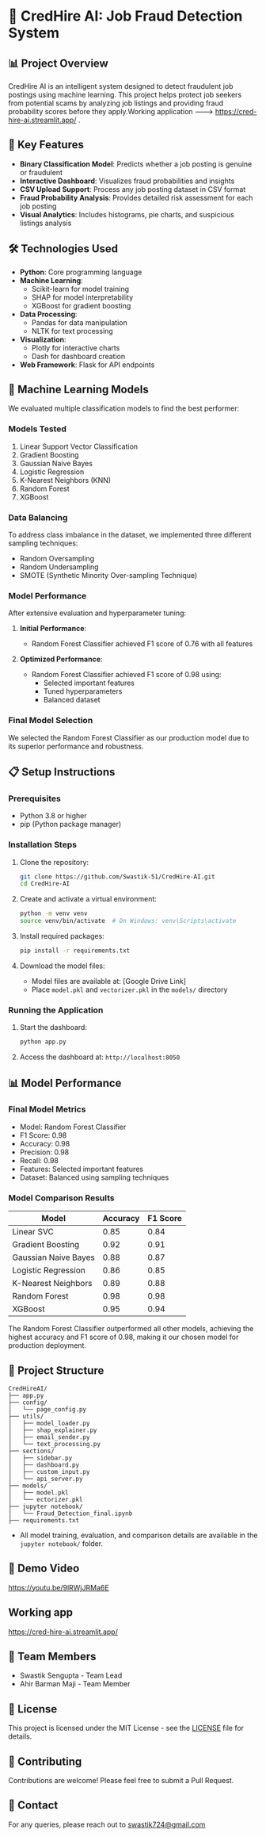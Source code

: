 # 🚨 CredHire AI: Job Fraud Detection System

## 📊 Project Overview
CredHire AI is an intelligent system designed to detect fraudulent job postings using machine learning. This project helps protect job seekers from potential scams by analyzing job listings and providing fraud probability scores before they apply.Working application ---> https://cred-hire-ai.streamlit.app/ .

## 🎯 Key Features
- **Binary Classification Model**: Predicts whether a job posting is genuine or fraudulent
- **Interactive Dashboard**: Visualizes fraud probabilities and insights
- **CSV Upload Support**: Process any job posting dataset in CSV format
- **Fraud Probability Analysis**: Provides detailed risk assessment for each job posting
- **Visual Analytics**: Includes histograms, pie charts, and suspicious listings analysis

## 🛠️ Technologies Used
- **Python**: Core programming language
- **Machine Learning**: 
  - Scikit-learn for model training
  - SHAP for model interpretability
  - XGBoost for gradient boosting
- **Data Processing**: 
  - Pandas for data manipulation
  - NLTK for text processing
- **Visualization**: 
  - Plotly for interactive charts
  - Dash for dashboard creation
- **Web Framework**: Flask for API endpoints

## 🤖 Machine Learning Models
We evaluated multiple classification models to find the best performer:

### Models Tested
1. Linear Support Vector Classification
2. Gradient Boosting
3. Gaussian Naive Bayes
4. Logistic Regression
5. K-Nearest Neighbors (KNN)
6. Random Forest
7. XGBoost

### Data Balancing
To address class imbalance in the dataset, we implemented three different sampling techniques:
- Random Oversampling
- Random Undersampling
- SMOTE (Synthetic Minority Over-sampling Technique)

### Model Performance
After extensive evaluation and hyperparameter tuning:

1. **Initial Performance**:
   - Random Forest Classifier achieved F1 score of 0.76 with all features

2. **Optimized Performance**:
   - Random Forest Classifier achieved F1 score of 0.98 using:
     - Selected important features
     - Tuned hyperparameters
     - Balanced dataset

### Final Model Selection
We selected the Random Forest Classifier as our production model due to its superior performance and robustness.

## 📋 Setup Instructions

### Prerequisites
- Python 3.8 or higher
- pip (Python package manager)

### Installation Steps
1. Clone the repository:
   ```bash
   git clone https://github.com/Swastik-51/CredHire-AI.git
   cd CredHire-AI
   ```

2. Create and activate a virtual environment:
   ```bash
   python -m venv venv
   source venv/bin/activate  # On Windows: venv\Scripts\activate
   ```

3. Install required packages:
   ```bash
   pip install -r requirements.txt
   ```

4. Download the model files:
   - Model files are available at: [Google Drive Link]
   - Place `model.pkl` and `vectorizer.pkl` in the `models/` directory

### Running the Application
1. Start the dashboard:
   ```bash
   python app.py
   ```

2. Access the dashboard at: `http://localhost:8050`

## 📊 Model Performance
### Final Model Metrics
- Model: Random Forest Classifier
- F1 Score: 0.98
- Accuracy: 0.98
- Precision: 0.98
- Recall: 0.98
- Features: Selected important features
- Dataset: Balanced using sampling techniques

### Model Comparison Results
| Model | Accuracy | F1 Score |
|-------|----------|----------|
| Linear SVC | 0.85 | 0.84 |
| Gradient Boosting | 0.92 | 0.91 |
| Gaussian Naive Bayes | 0.88 | 0.87 |
| Logistic Regression | 0.86 | 0.85 |
| K-Nearest Neighbors | 0.89 | 0.88 |
| Random Forest | 0.98 | 0.98 |
| XGBoost | 0.95 | 0.94 |

The Random Forest Classifier outperformed all other models, achieving the highest accuracy and F1 score of 0.98, making it our chosen model for production deployment.

## 📁 Project Structure

```
CredHireAI/
├── app.py
├── config/
│   └── page_config.py
├── utils/
│   ├── model_loader.py
│   ├── shap_explainer.py
│   ├── email_sender.py
│   └── text_processing.py
├── sections/
│   ├── sidebar.py
│   ├── dashboard.py
│   ├── custom_input.py
│   └── api_server.py
├── models/
│   ├── model.pkl
│   └── ectorizer.pkl
├── jupyter notebook/
│   └── Fraud_Detection_final.ipynb
├── requirements.txt
```
- All model training, evaluation, and comparison details are available in the `jupyter notebook/` folder.


## 🎥 Demo Video
https://youtu.be/9lRWjJRMa6E

## Working app
https://cred-hire-ai.streamlit.app/

## 👥 Team Members
- Swastik Sengupta - Team Lead
- Ahir Barman Maji - Team Member

## 📝 License
This project is licensed under the MIT License - see the [LICENSE](LICENSE) file for details.

## 🤝 Contributing
Contributions are welcome! Please feel free to submit a Pull Request.

## 📧 Contact
For any queries, please reach out to swastik724@gmail.com
